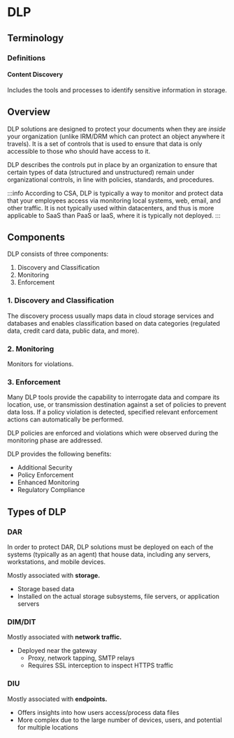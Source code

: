# DLP

## Terminology

### Definitions

#### Content Discovery

Includes the tools and processes to identify sensitive information in storage.

## Overview

DLP solutions are designed to protect your documents when they are *inside* your organization \(unlike IRM/DRM which can protect an object anywhere it travels\). It is a set of controls that is used to ensure that data is only accessible to those who should have access to it.

DLP describes the controls put in place by an organization to ensure that certain types of data \(structured and unstructured\) remain under organizational controls, in line with policies, standards, and procedures.

:::info
According to CSA, DLP is typically a way to monitor and protect data that your employees access via monitoring local systems, web, email, and other traffic. It is not typically used within datacenters, and thus is more applicable to SaaS than PaaS or IaaS, where it is typically not deployed.
:::

## Components

DLP consists of three components:

1. Discovery and Classification
2. Monitoring
3. Enforcement

### 1. Discovery and Classification

The discovery process usually maps data in cloud storage services and databases and enables classification based on data categories \(regulated data, credit card data, public data, and more\).

### 2. Monitoring

Monitors for violations.

### 3. Enforcement

Many DLP tools provide the capability to interrogate data and compare its location, use, or transmission destination against a set of policies to prevent data loss. If a policy violation is detected, specified relevant enforcement actions can automatically be performed.

DLP policies are enforced and violations which were observed during the monitoring phase are addressed.

DLP provides the following benefits:

- Additional Security
- Policy Enforcement
- Enhanced Monitoring
- Regulatory Compliance

## Types of DLP

### DAR

In order to protect DAR, DLP solutions must be deployed on each of the systems \(typically as an agent\) that house data, including any servers, workstations, and mobile devices.

Mostly associated with **storage.**

- Storage based data
- Installed on the actual storage subsystems, file servers, or application servers

### DIM/DIT

Mostly associated with **network traffic.**

- Deployed near the gateway
  - Proxy, network tapping, SMTP relays
  - Requires SSL interception to inspect HTTPS traffic

### DIU

Mostly associated with **endpoints.**

- Offers insights into how users access/process data files
- More complex due to the large number of devices, users, and potential for multiple locations